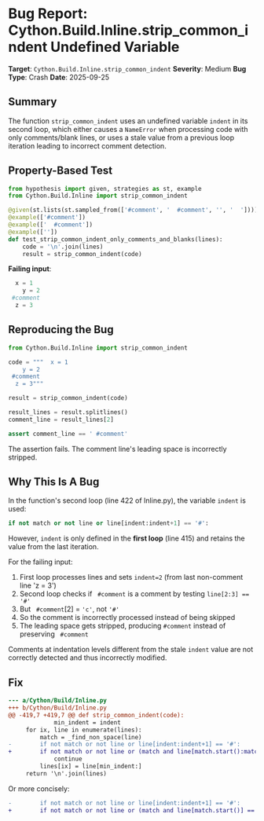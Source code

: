 # Bug Report: Cython.Build.Inline.strip_common_indent Undefined Variable

**Target**: `Cython.Build.Inline.strip_common_indent`
**Severity**: Medium
**Bug Type**: Crash
**Date**: 2025-09-25

## Summary

The function `strip_common_indent` uses an undefined variable `indent` in its second loop, which either causes a `NameError` when processing code with only comments/blank lines, or uses a stale value from a previous loop iteration leading to incorrect comment detection.

## Property-Based Test

```python
from hypothesis import given, strategies as st, example
from Cython.Build.Inline import strip_common_indent

@given(st.lists(st.sampled_from(['#comment', '  #comment', '', '  '])))
@example(['#comment'])
@example(['  #comment'])
@example([''])
def test_strip_common_indent_only_comments_and_blanks(lines):
    code = '\n'.join(lines)
    result = strip_common_indent(code)
```

**Failing input**:
```python
  x = 1
    y = 2
 #comment
  z = 3
```

## Reproducing the Bug

```python
from Cython.Build.Inline import strip_common_indent

code = """  x = 1
    y = 2
 #comment
  z = 3"""

result = strip_common_indent(code)

result_lines = result.splitlines()
comment_line = result_lines[2]

assert comment_line == ' #comment'
```

The assertion fails. The comment line's leading space is incorrectly stripped.

## Why This Is A Bug

In the function's second loop (line 422 of Inline.py), the variable `indent` is used:

```python
if not match or not line or line[indent:indent+1] == '#':
```

However, `indent` is only defined in the **first loop** (line 415) and retains the value from the last iteration.

For the failing input:
1. First loop processes lines and sets `indent=2` (from last non-comment line 'z = 3')
2. Second loop checks if ` #comment` is a comment by testing `line[2:3] == '#'`
3. But ` #comment`[2] = `'c'`, not `'#'`
4. So the comment is incorrectly processed instead of being skipped
5. The leading space gets stripped, producing `#comment` instead of preserving ` #comment`

Comments at indentation levels different from the stale `indent` value are not correctly detected and thus incorrectly modified.

## Fix

```diff
--- a/Cython/Build/Inline.py
+++ b/Cython/Build/Inline.py
@@ -419,7 +419,7 @@ def strip_common_indent(code):
             min_indent = indent
     for ix, line in enumerate(lines):
         match = _find_non_space(line)
-        if not match or not line or line[indent:indent+1] == '#':
+        if not match or not line or (match and line[match.start():match.start()+1] == '#'):
             continue
         lines[ix] = line[min_indent:]
     return '\n'.join(lines)
```

Or more concisely:

```diff
-        if not match or not line or line[indent:indent+1] == '#':
+        if not match or not line or (match and line[match.start()] == '#'):
```